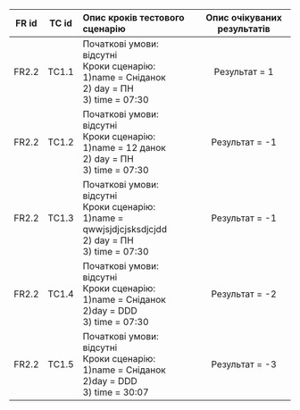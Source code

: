 |FR id|TC id|Опис кроків тестового сценарію|Опис очікуваних результатів|
|:-:|:-:|:-|:-:|
|FR2.2|TC1.1|Початкові умови: відсутні <br> Кроки сценарію: <br> 1)name = Сніданок <br> 2) day = ПН<br> 3) time = 07:30|Результат = 1|
|FR2.2|TC1.2|Початкові умови: відсутні <br>  Кроки сценарію: <br> 1)name = 12 данок <br> 2) day = ПН<br> 3) time = 07:30|Результат = -1|
|FR2.2|TC1.3|Початкові умови: відсутні <br>  Кроки сценарію: <br> 1)name = qwwjsjdjcjsksdjcjdd <br> 2) day = ПН<br> 3) time = 07:30|Результат = -1|
|FR2.2|TC1.4|Початкові умови: відсутні <br> Кроки сценарію: <br> 1)name = Сніданок <br> 2)day = DDD<br> 3) time = 07:30|Результат = -2|
|FR2.2|TC1.5|Початкові умови: відсутні <br> Кроки сценарію: <br> 1)name = Сніданок <br> 2)day = DDD<br> 3) time = 30:07|Результат = -3|

